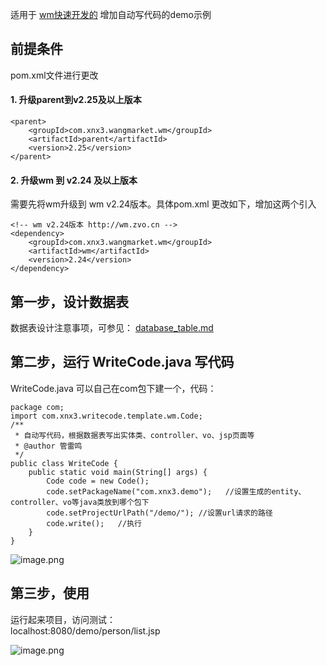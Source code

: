 适用于 [wm快速开发的](http://wm.zvo.cn) 增加自动写代码的demo示例  

## 前提条件
pom.xml文件进行更改
#### 1. 升级parent到v2.25及以上版本

````
<parent>
    <groupId>com.xnx3.wangmarket.wm</groupId>
    <artifactId>parent</artifactId>
    <version>2.25</version>
</parent>
````

#### 2. 升级wm 到 v2.24 及以上版本
需要先将wm升级到 wm v2.24版本。具体pom.xml 更改如下，增加这两个引入

````
<!-- wm v2.24版本 http://wm.zvo.cn -->
<dependency>
	<groupId>com.xnx3.wangmarket.wm</groupId>
	<artifactId>wm</artifactId>
	<version>2.24</version>
</dependency>
````

## 第一步，设计数据表
数据表设计注意事项，可参见： [database_table.md](../doc/database_table.md)

## 第二步，运行 WriteCode.java 写代码
WriteCode.java 可以自己在com包下建一个，代码：

````
package com;
import com.xnx3.writecode.template.wm.Code;
/**
 * 自动写代码，根据数据表写出实体类、controller、vo、jsp页面等
 * @author 管雷鸣
 */
public class WriteCode {
	public static void main(String[] args) {
		Code code = new Code();
		code.setPackageName("com.xnx3.demo");	//设置生成的entity、controller、vo等java类放到哪个包下
		code.setProjectUrlPath("/demo/"); //设置url请求的路径
		code.write();	//执行
	}
}
````

![image.png](https://res.zvo.cn/writecode/wm_demo_writecode_run.gif) 


## 第三步，使用
运行起来项目，访问测试：  
localhost:8080/demo/person/list.jsp  

![image.png](https://res.zvo.cn/writecode/write_page_runing.gif) 

